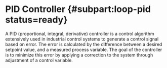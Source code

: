 # PID Controller {#subpart:loop-pid status=ready}

A PID (proportional, integral, derivative) controller is a control algorithm extensively used in industrial control systems to generate a control signal based on error. The error is calculated by the difference between a desired setpoint value, and a measured process variable. The goal of the controller is to minimize this error by applying a correction to the system through adjustment of a control variable. 
